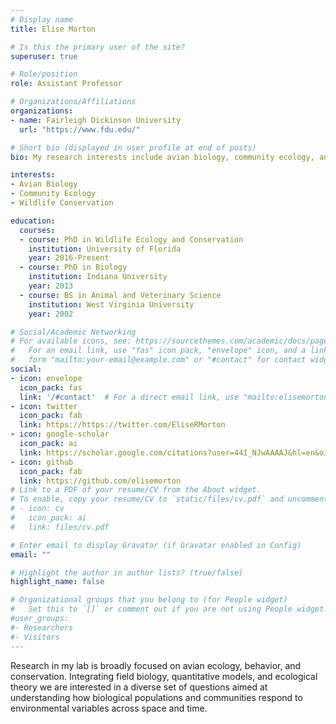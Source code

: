 ```yaml
---
# Display name
title: Elise Morton

# Is this the primary user of the site?
superuser: true

# Role/position
role: Assistant Professor

# Organizations/Affiliations
organizations:
- name: Fairleigh Dickinson University
  url: "https://www.fdu.edu/"

# Short bio (displayed in user profile at end of posts)
bio: My research interests include avian biology, community ecology, and conservation

interests:
- Avian Biology
- Community Ecology
- Wildlife Conservation

education:
  courses:
  - course: PhD in Wildlife Ecology and Conservation
    institution: University of Florida
    year: 2016-Present
  - course: PhD in Biology
    institution: Indiana University
    year: 2013
  - course: BS in Animal and Veterinary Science
    institution: West Virginia University
    year: 2002

# Social/Academic Networking
# For available icons, see: https://sourcethemes.com/academic/docs/page-builder/#icons
#   For an email link, use "fas" icon pack, "envelope" icon, and a link in the
#   form "mailto:your-email@example.com" or "#contact" for contact widget.
social:
- icon: envelope
  icon_pack: fas
  link: '/#contact'  # For a direct email link, use "mailto:elisemorton@fdu.edu".
- icon: twitter
  icon_pack: fab
  link: https://https://twitter.com/EliseRMorton
- icon: google-scholar
  icon_pack: ai
  link: https://scholar.google.com/citations?user=44I_NJwAAAAJ&hl=en&oi=sra
- icon: github
  icon_pack: fab
  link: https://github.com/elisemorton
# Link to a PDF of your resume/CV from the About widget.
# To enable, copy your resume/CV to `static/files/cv.pdf` and uncomment the lines below.
# - icon: cv
#   icon_pack: ai
#   link: files/cv.pdf

# Enter email to display Gravatar (if Gravatar enabled in Config)
email: ""

# Highlight the author in author lists? (true/false)
highlight_name: false

# Organizational groups that you belong to (for People widget)
#   Set this to `[]` or comment out if you are not using People widget.
#user_groups:
#- Researchers
#- Visitors
---
```


Research in my lab is broadly focused on avian ecology, behavior, and conservation. Integrating field biology, quantitative models, and ecological theory we are interested in a diverse set of questions aimed at understanding how biological populations and communities respond to environmental variables across space and time.
